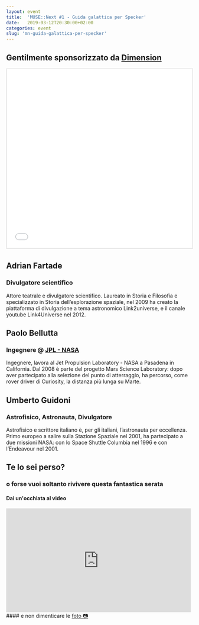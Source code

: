 ```yaml
---
layout: event
title:  'MUSE::Next #1 - Guida galattica per Specker'
date:   2019-03-12T20:30:00+02:00
categories: event
slug: 'mn-guida-galattica-per-specker'
---
```

## Gentilmente sponsorizzato da [Dimension](http://http://www.dimension.it)

<iframe src="//www.slideshare.net/slideshow/embed_code/key/bNopY6YsaWoE6x" width="595" height="485" frameborder="0" marginwidth="0" marginheight="0" scrolling="no" style="border:1px solid #CCC; border-width:1px; margin-bottom:5px; max-width: 100%;" allowfullscreen> </iframe>

## Adrian Fartade
### Divulgatore scientifico

Attore teatrale e divulgatore scientifico. Laureato in Storia e Filosofia e specializzato in Storia dell’esplorazione spaziale, nel 2009 ha creato la piattaforma di divulgazione a tema astronomico Link2universe, e il canale youtube Link4Universe nel 2012.

## Paolo Bellutta
### Ingegnere @ [JPL - NASA](https://www.jpl.nasa.gov/)

Ingegnere, lavora al Jet Propulsion Laboratory - NASA a Pasadena in California. Dal 2008 è parte del progetto Mars Science Laboratory: dopo aver partecipato alla selezione del punto di atterraggio, ha percorso, come rover driver di Curiosity, la distanza più lunga su Marte.

## Umberto Guidoni
### Astrofisico, Astronauta, Divulgatore

Astrofisico e scrittore italiano è, per gli italiani, l’astronauta per eccellenza. Primo europeo a salire sulla Stazione Spaziale nel 2001, ha partecipato a due missioni NASA: con lo Space Shuttle Columbia nel 1996 e con l’Endeavour nel 2001.

## Te lo sei perso?
### o forse vuoi soltanto rivivere questa fantastica serata
<section class="fb-links">

#### Dai un'occhiata al video
<iframe src="https://www.facebook.com/plugins/video.php?href=https%3A%2F%2Fwww.facebook.com%2Fmusetrento%2Fvideos%2F249922825915401%2F&width=500&show_text=false&appId=577818005714647&height=281" width="500" height="281" style="border:none;overflow:hidden" class="video-embed" scrolling="no" frameborder="0" allowTransparency="true" allow="encrypted-media" allowFullScreen="true"></iframe>
#### e non dimenticare le <a id="fb_photo_album" class="btn-facebook" target="_blank" href="//bit.ly/musenext1p">foto &#128247;</a>
</section>
